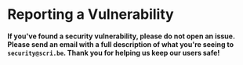 # Reporting a Vulnerability

**If you've found a security vulnerability, please do not open an issue. Please send an email with a full description of what you're seeing to `security@scri.be`. Thank you for helping us keep our users safe!**
